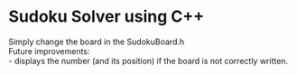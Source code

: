 # Sudoku Solver using C++
  Simply change the board in the SudokuBoard.h                      
  Future improvements:           
      - displays the number (and its position) if the board is not correctly written.
